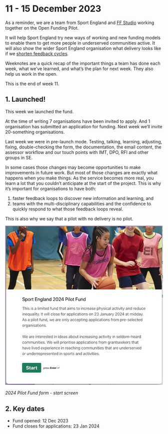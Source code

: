# 11 - 15 December 2023

As a reminder, we are a team from Sport England and [FF Studio](https://www.ff.studio/) working together on the Open Funding Pilot.

It will help Sport England try new ways of working and new funding models to enable them to get more people in underserved communities active. It will also show the wider Sport England organisation what delivery looks like if we [shorten feedback cycles](https://www.atlassian.com/blog/productivity/shorten-feedback-loops-reduce-teams-stress).

Weeknotes are a quick recap of the important things a team has done each week, what we’ve learned, and what’s the plan for next week. They also help us work in the open.

This is the end of week 11.


## 1. Launched!

This week we launched the fund.

At the time of writing 7 organisations have been invited to apply. And 1 organisation has submitted an application for funding. Next week we’ll invite 20-something organisations.

Last week we were in pre-launch mode. Testing, talking, learning, adjusting, fixing, double-checking the form, the documentation, the email content, the assessor workflow and our touch points with IMT, DPO, RFI and other groups in SE.

In some cases those changes may become opportunities to make improvements in future work. But most of those changes are exactly what happens when you make things. As the service becomes more real, you learn a lot that you couldn’t anticipate at the start of the project. This is why it’s important for organisations to have both:

1. faster feedback loops to discover new information and learning, and
2. teams with the multi-disciplinary capabilities and the confidence to quickly respond to what those feedback loops reveal.

This is also why we say that a pilot with no delivery is no pilot.

![The start screen of the 2024 Pilot Fund form](/open-funding-pilot/images/ffse_w11_launch.jpeg)

*2024 Pilot Fund form - start screen*


##  2. Key dates

* Fund opened: 12 Dec 2023
* Fund closes for applications: 23 Jan 2024

